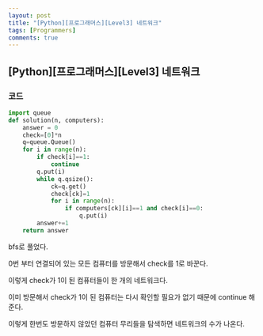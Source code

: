 ```yaml
---
layout: post
title: "[Python][프로그래머스][Level3] 네트워크"
tags: [Programmers]
comments: true
---
```


## [Python][프로그래머스][Level3] 네트워크

### 코드

```python
import queue
def solution(n, computers):
    answer = 0
    check=[0]*n
    q=queue.Queue()
    for i in range(n):
        if check[i]==1:
            continue
        q.put(i)
        while q.qsize():
            ck=q.get()
            check[ck]=1
            for i in range(n):
                if computers[ck][i]==1 and check[i]==0:
                    q.put(i)
        answer+=1
    return answer
```

bfs로 풀었다.

0번 부터 연결되어 있는 모든 컴퓨터를 방문해서 check를 1로 바꾼다.

이렇게 check가 1이 된 컴퓨터들이 한 개의 네트워크다.

이미 방문해서 check가 1이 된 컴퓨터는 다시 확인할 필요가 없기 때문에 continue 해준다.

이렇게 한번도 방문하지 않았던 컴퓨터 무리들을 탐색하면 네트워크의 수가 나온다.

